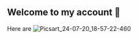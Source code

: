 ## Welcome to my account 👋

Here are ![Picsart_24-07-20_18-57-22-460](https://github.com/user-attachments/assets/056963a8-08ce-402d-b526-e19baaf3d04f)
<!--
**Ahmed-wahip/Ahmed-wahip** is a ✨ _special_ ✨ repository because its `README.md` (this file) appears on your GitHub profile.


some ideas to get you started:

- 🔭 I’m currently working on ...
- 🌱 I’m currently learning ...
- 👯 I’m looking to collaborate on ...
- 🤔 I’m looking for help with ...
- 💬 Ask me about ...
- 📫 How to reach me: ...
- 😄 Pronouns: ...
- ⚡ Fun fact: ...
-->




